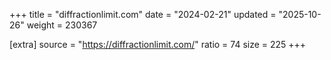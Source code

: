 +++
title = "diffractionlimit.com"
date = "2024-02-21"
updated = "2025-10-26"
weight = 230367

[extra]
source = "https://diffractionlimit.com/"
ratio = 74
size = 225
+++
